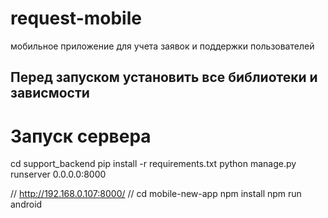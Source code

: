 # request-mobile
 мобильное приложение для учета заявок и поддержки пользователей

## Перед запуском установить все библиотеки и зависмости

# Запуск сервера
cd support_backend
pip install -r requirements.txt
python manage.py runserver 0.0.0.0:8000

//
http://192.168.0.107:8000/
//
cd mobile-new-app
npm install
npm run android 